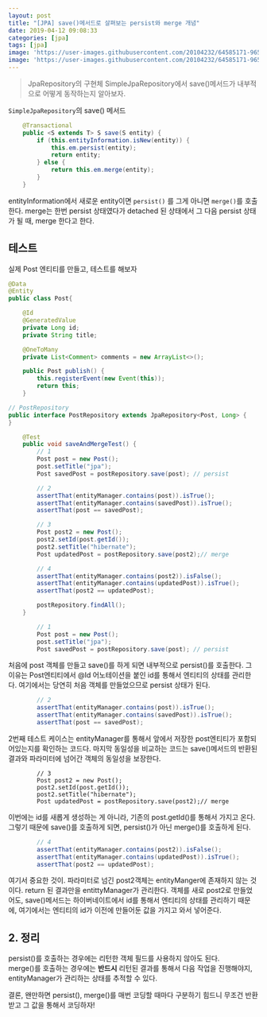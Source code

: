```yaml
---
layout: post
title: "[JPA] save()메서드로 살펴보는 persist와 merge 개념"
date: 2019-04-12 09:08:33
categories: [jpa]
tags: [jpa]
image: 'https://user-images.githubusercontent.com/20104232/64585171-96511580-d3d2-11e9-947d-8f1e98e46100.png'
image: 'https://user-images.githubusercontent.com/20104232/64585171-96511580-d3d2-11e9-947d-8f1e98e46100.png'
---
```


> JpaRepository의 구현체 SimpleJpaRepository에서 save()메서드가 내부적으로 어떻게 동작하는지 알아보자.

`SimpleJpaRepository`의 save() 메서드

```java
    @Transactional
    public <S extends T> S save(S entity) {
        if (this.entityInformation.isNew(entity)) {
            this.em.persist(entity);
            return entity;
        } else {
            return this.em.merge(entity);
        }
    }
```

entityInformation에서 새로운 entity이면 `persist()` 를 그게 아니면 `merge()`를 호출한다. 
merge는 한번 persist 상태였다가 detached 된 상태에서 그 다음 persist 상태가 될 때, merge 한다고 한다.

## 테스트

실제 Post 엔티티를 만들고, 테스트를 해보자

```java
@Data
@Entity
public class Post{

    @Id
    @GeneratedValue
    private Long id;
    private String title;

    @OneToMany
    private List<Comment> comments = new ArrayList<>();

    public Post publish() {
        this.registerEvent(new Event(this));
        return this;
    }
```

```java
// PostRepository
public interface PostRepository extends JpaRepository<Post, Long> {
}
```

```java
    @Test
    public void saveAndMergeTest() {
        // 1
        Post post = new Post();
        post.setTitle("jpa");
        Post savedPost = postRepository.save(post); // persist

        // 2
        assertThat(entityManager.contains(post)).isTrue();
        assertThat(entityManager.contains(savedPost)).isTrue();
        assertThat(post == savedPost);

        // 3
        Post post2 = new Post();
        post2.setId(post.getId());
        post2.setTitle("hibernate");
        Post updatedPost = postRepository.save(post2);// merge

        // 4
        assertThat(entityManager.contains(post2)).isFalse();
        assertThat(entityManager.contains(updatedPost)).isTrue();
        assertThat(post2 == updatedPost);

        postRepository.findAll();
    }
```

```java
        // 1
        Post post = new Post();
        post.setTitle("jpa");
        Post savedPost = postRepository.save(post); // persist
```

처음에 post 객체를 만들고 save()를 하게 되면 내부적으로 persist()를 호출한다. 그 이유는 Post엔티티에서 @Id 어노테이션을 붙인 id를 통해서 엔티티의 상태를 관리한다. 여기에서는 당연히 처음 객체를 만들었으므로 persist 상태가 된다.

```java
        // 2
        assertThat(entityManager.contains(post)).isTrue();
        assertThat(entityManager.contains(savedPost)).isTrue();
        assertThat(post == savedPost);
```

2번째 테스트 케이스는 entityManager를 통해서 앞에서 저장한 post엔티티가 포함되어있는지를 확인하는 코드다. 마지막 동일성을 비교하는 코드는 save()메서드의 반환된 결과와 파라미터에 넘어간 객체의 동일성을 보장한다.

```
        // 3
        Post post2 = new Post();
        post2.setId(post.getId());
        post2.setTitle("hibernate");
        Post updatedPost = postRepository.save(post2);// merge
```

이번에는 id를 새롭게 생성하는 게 아니라, 기존의 post.getId()를 통해서 가지고 온다. 그렇기 때문에 save()를 호출하게 되면, persist()가 아닌 merge()를 호출하게 된다.

```java
        // 4
        assertThat(entityManager.contains(post2)).isFalse();
        assertThat(entityManager.contains(updatedPost)).isTrue();
        assertThat(post2 == updatedPost);
```

여기서 중요한 것이. 파라미터로 넘긴 post2객체는 entityManger에 존재하지 않는 것이다. return 된 결과만을 entittyManager가 관리한다. 객체를 새로 post2로 만들었어도, save()메서드는 하이버네이트에서 id를 통해서 엔티티의 상태를 관리하기 때문에, 여기에서는 엔티티의 id가 이전에 만들어둔 값을 가지고 와서 넣어준다.

## 2. 정리

persist()를 호출하는 경우에는 리턴한 객체 필드를 사용하지 않아도 된다.  
merge()를 호출하는 경우에는 **반드시** 리턴된 결과를 통해서 다음 작업을 진행해야지, entityManager가 관리하는 상태를 추적할 수 있다.

결론, 왠만하면 persist(), merge()를 매번 코딩할 때마다 구분하기 힘드니 무조건 반환받고 그 값을 통해서 코딩하자!
